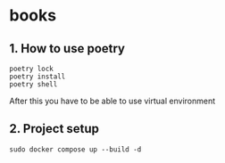 # books

## 1. How to use poetry
```
poetry lock
poetry install
poetry shell
```
After this you have to be able to use virtual environment

## 2. Project setup
```
sudo docker compose up --build -d
```

